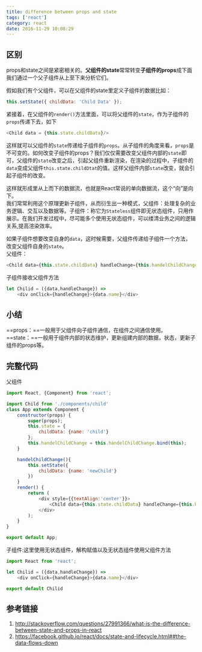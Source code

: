 ```yaml
---
title: difference between props and state
tags: ['react']
category: react
date: 2016-11-29 10:08:29
---
```


## 区别
props和state之间是紧密相关的。**父组件的state**常常转变**子组件的props**成下面我们通过一个父子组件从上至下来分析它们。
  
假如我们有个父组件，可以在父组件的state里定义子组件的数据比如：  

```js 
this.setState({ childData: 'Child Data' });  
```  
紧接着，在父组件的`render()`方法里面，可以将父组件的`state`，作为子组件的`props`传递下去，如下

```js
<Child data = {this.state.childData}/>
```
这样就可以父组件的`state`传递给子组件的`props`。从子组件的角度来看，`props`是不可变的。如何改变子组件的props？我们仅仅需要改变父组件内部的`state`即可，父组件的`state`改变之后，引起父组件重新渲染，在渲染的过程中，子组件的`data`变成父组件`this.state.childDtat`的值。这样父组件内部`state`改变，就会引起子组件的改变。

这样就形成里从上而下的数据流，也就是React常说的单向数据流，这个“向”是向下。  
我们常常利用这个原理更新子组件，从而衍生出一种模式，父组件：处理复杂的业务逻辑、交互以及数据等。子组件：称它为`Stateless`组件即无状态组件，只用作展示。在我们开发过程中，尽可能多个使用无状态组件，可以缕清业务之间的逻辑关系,提高渲染效率。

如果子组件想要改变自身的`data`，这时候需要，父组件传递给子组件一个方法，改变父组件自身的`state`。  
父组件：

```js
<Child data={this.state.childData} handleChange={this.handelChildChange}></Child>
```
子组件接收父组件方法

```js
let Chilid = ({data,handleChange}) =>
    <div onClick={handleChange}>{data.name}</div>
```
## 小结
==props：==一般用于父组件向子组件通信，在组件之间通信使用。  
==state：==一般用于组件内部的状态维护，更新组建内部的数据，状态，更新子组件的props等。
## 完整代码
父组件

```js
import React, {Component} from 'react';

import Child from './components/child'
class App extends Component {
    constructor(props) {
        super(props);
        this.state = {
            childData: {name: 'child'}
        };
        this.handelChildChange = this.handelChildChange.bind(this);
    }

    handelChildChange(){
        this.setState({
            childData: {name: 'newChild'}
        })
    }
    render() {
        return (
            <div style={{textAlign:'center'}}>
                <Child data={this.state.childData} handleChange={this.handelChildChange}></Child>
            </div>
        );
    }
}

export default App;
```

子组件:这里使用无状态组件，解构赋值以及无状态组件使用父组件方法

```js
import React from 'react';

let Chilid = ({data,handleChange}) =>
    <div onClick={handleChange}>{data.name}</div>

export default Chilid
```



## 参考链接 
1. http://stackoverflow.com/questions/27991366/what-is-the-difference-between-state-and-props-in-react
2. https://facebook.github.io/react/docs/state-and-lifecycle.html##the-data-flows-down
